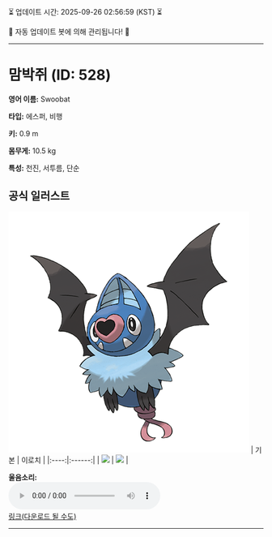 
⏳ 업데이트 시간: 2025-09-26 02:56:59 (KST) ⏳

🤖 자동 업데이트 봇에 의해 관리됩니다! 🤖

---

# 맘박쥐 (ID: 528)
**영어 이름:** Swoobat

**타입:** 에스퍼, 비행

**키:** 0.9 m

**몸무게:** 10.5 kg

**특성:** 천진, 서투름, 단순

## 공식 일러스트
![](https://raw.githubusercontent.com/PokeAPI/sprites/master/sprites/pokemon/other/official-artwork/528.png)
| 기본 | 이로치 |
|:----:|:------:|
| <img src="http://play.pokemonshowdown.com/sprites/ani/swoobat.gif" width="200"> | <img src="http://play.pokemonshowdown.com/sprites/ani-shiny/swoobat.gif" width="200"> |

**울음소리:**<br><audio controls src="https://raw.githubusercontent.com/PokeAPI/cries/main/cries/pokemon/latest/528.ogg"></audio><br> [링크(다운로드 될 수도)](https://raw.githubusercontent.com/PokeAPI/cries/main/cries/pokemon/latest/528.ogg)


---
